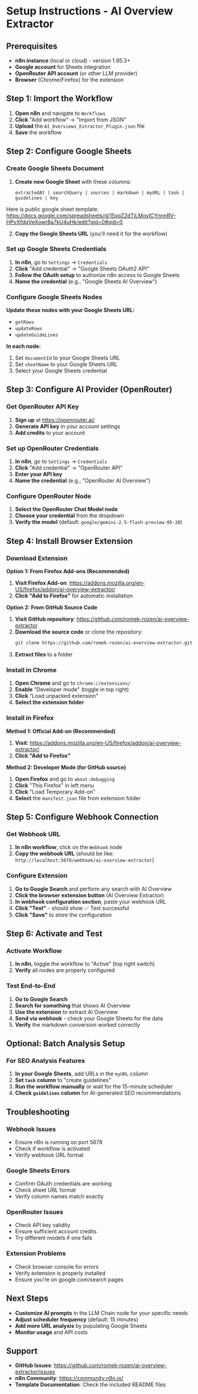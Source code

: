 # Setup Instructions - AI Overview Extractor

## Prerequisites

- **n8n instance** (local or cloud) - version 1.95.3+
- **Google account** for Sheets integration
- **OpenRouter API account** (or other LLM provider)
- **Browser** (Chrome/Firefox) for the extension

## Step 1: Import the Workflow

1. **Open n8n** and navigate to `Workflows`
2. **Click** "Add workflow" → "Import from JSON"
3. **Upload** the `AI_Overviews_Extractor_Plugin.json` file
4. **Save** the workflow

## Step 2: Configure Google Sheets

### Create Google Sheets Document

1. **Create new Google Sheet** with these columns:
   ```
   extractedAt | searchQuery | sources | markdown | myURL | task | guidelines | key 
   ```

Here is public google sheet template: https://docs.google.com/spreadsheets/d/15xqZ2dTiLMoyICYnnnRV-HPvXfdgVeXowr8a7kU4uHk/edit?gid=0#gid=0 


2. **Copy the Google Sheets URL** (you'll need it for the workflow)

### Set up Google Sheets Credentials

1. **In n8n**, go to `Settings` → `Credentials`
2. **Click** "Add credential" → "Google Sheets OAuth2 API"
3. **Follow the OAuth setup** to authorize n8n access to Google Sheets
4. **Name the credential** (e.g., "Google Sheets AI Overview")

### Configure Google Sheets Nodes

**Update these nodes with your Google Sheets URL:**
- `getRows`
- `updateRows` 
- `updateGuideLines`

**In each node:**
1. Set `documentId` to your Google Sheets URL
2. Set `sheetName` to your Google Sheets URL
3. Select your Google Sheets credential

## Step 3: Configure AI Provider (OpenRouter)

### Get OpenRouter API Key

1. **Sign up** at https://openrouter.ai/
2. **Generate API key** in your account settings
3. **Add credits** to your account

### Set up OpenRouter Credentials

1. **In n8n**, go to `Settings` → `Credentials`
2. **Click** "Add credential" → "OpenRouter API"
3. **Enter your API key**
4. **Name the credential** (e.g., "OpenRouter AI Overview")

### Configure OpenRouter Node

1. **Select the OpenRouter Chat Model node**
2. **Choose your credential** from the dropdown
3. **Verify the model** (default: `google/gemini-2.5-flash-preview-05-20`)

## Step 4: Install Browser Extension

### Download Extension

**Option 1: From Firefox Add-ons (Recommended)**
1. **Visit Firefox Add-on**: https://addons.mozilla.org/en-US/firefox/addon/ai-overview-extractor/
2. **Click "Add to Firefox"** for automatic installation

**Option 2: From GitHub Source Code**
1. **Visit GitHub repository**: https://github.com/romek-rozen/ai-overview-extractor
2. **Download the source code** or clone the repository:
   ```bash
   git clone https://github.com/romek-rozen/ai-overview-extractor.git
   ```
3. **Extract files** to a folder

### Install in Chrome

1. **Open Chrome** and go to `chrome://extensions/`
2. **Enable** "Developer mode" (toggle in top right)
3. **Click** "Load unpacked extension"
4. **Select the extension folder**

### Install in Firefox

**Method 1: Official Add-on (Recommended)**
1. **Visit**: https://addons.mozilla.org/en-US/firefox/addon/ai-overview-extractor/
2. **Click "Add to Firefox"**

**Method 2: Developer Mode (for GitHub source)**
1. **Open Firefox** and go to `about:debugging`
2. **Click** "This Firefox" in left menu
3. **Click** "Load Temporary Add-on"
4. **Select** the `manifest.json` file from extension folder

## Step 5: Configure Webhook Connection

### Get Webhook URL

1. **In n8n workflow**, click on the `Webhook` node
2. **Copy the webhook URL** (should be like: `http://localhost:5678/webhook/ai-overview-extractor`)

### Configure Extension

1. **Go to Google Search** and perform any search with AI Overview
2. **Click the browser extension button** (AI Overview Extractor)
3. **In webhook configuration section**, paste your webhook URL
4. **Click "Test"** - should show ✅ Test successful
5. **Click "Save"** to store the configuration

## Step 6: Activate and Test

### Activate Workflow

1. **In n8n**, toggle the workflow to "Active" (top right switch)
2. **Verify** all nodes are properly configured

### Test End-to-End

1. **Go to Google Search**
2. **Search for something** that shows AI Overview
3. **Use the extension** to extract AI Overview
4. **Send via webhook** - check your Google Sheets for the data
5. **Verify** the markdown conversion worked correctly

## Optional: Batch Analysis Setup

### For SEO Analysis Features

1. **In your Google Sheets**, add URLs in the `myURL` column
2. **Set `task` column** to "create guidelines"
3. **Run the workflow manually** or wait for the 15-minute scheduler
4. **Check `guidelines` column** for AI-generated SEO recommendations

## Troubleshooting

### Webhook Issues
- Ensure n8n is running on port 5678
- Check if workflow is activated
- Verify webhook URL format

### Google Sheets Errors
- Confirm OAuth credentials are working
- Check sheet URL format
- Verify column names match exactly

### OpenRouter Issues
- Check API key validity
- Ensure sufficient account credits
- Try different models if one fails

### Extension Problems
- Check browser console for errors
- Verify extension is properly installed
- Ensure you're on google.com/search pages

## Next Steps

- **Customize AI prompts** in the LLM Chain node for your specific needs
- **Adjust scheduler frequency** (default: 15 minutes)
- **Add more URL analysis** by populating Google Sheets
- **Monitor usage** and API costs

## Support

- **GitHub Issues**: https://github.com/romek-rozen/ai-overview-extractor/issues
- **n8n Community**: https://community.n8n.io/
- **Template Documentation**: Check the included README files

